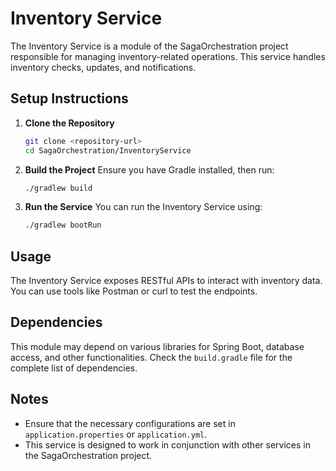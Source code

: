 # Inventory Service

The Inventory Service is a module of the SagaOrchestration project responsible for managing inventory-related operations. This service handles inventory checks, updates, and notifications.

## Setup Instructions

1. **Clone the Repository**
   ```bash
   git clone <repository-url>
   cd SagaOrchestration/InventoryService
   ```

2. **Build the Project**
   Ensure you have Gradle installed, then run:
   ```bash
   ./gradlew build
   ```

3. **Run the Service**
   You can run the Inventory Service using:
   ```bash
   ./gradlew bootRun
   ```

## Usage

The Inventory Service exposes RESTful APIs to interact with inventory data. You can use tools like Postman or curl to test the endpoints.

## Dependencies

This module may depend on various libraries for Spring Boot, database access, and other functionalities. Check the `build.gradle` file for the complete list of dependencies.

## Notes

- Ensure that the necessary configurations are set in `application.properties` or `application.yml`.
- This service is designed to work in conjunction with other services in the SagaOrchestration project.
